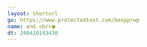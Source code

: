 ```yaml
---
layout: shorturl
go: https://www.protectedtext.com/keepprwp
name: end <br>🍀 
dt: 240410143430
---
```

